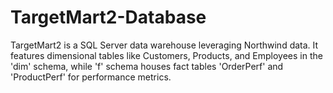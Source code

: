 # TargetMart2-Database
TargetMart2 is a SQL Server data warehouse leveraging Northwind data. It features dimensional tables like Customers, Products, and Employees in the 'dim' schema, while 'f' schema houses fact tables 'OrderPerf' and 'ProductPerf' for performance metrics. 
